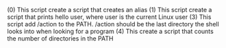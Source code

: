 (0) This script create a script that creates an alias
(1) This script create a script that prints hello user, where user is the current Linux user
(3) This script add /action to the PATH. /action should be the last directory the shell looks into when looking for a program 
(4) This create a script that counts the number of directories in the PATH
